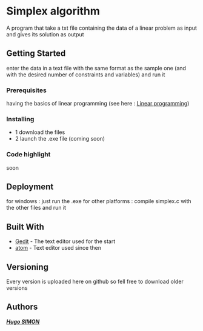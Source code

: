 # Simplex algorithm

A program that take a txt file containing the data of a linear problem as input and gives its solution as output

## Getting Started

enter the data in a text file with the same format as the sample one (and with the desired number of constraints and variables) and run it

### Prerequisites

having the basics of linear programming (see here : [Linear programming](https://en.wikipedia.org/wiki/Linear_programming))

### Installing

* 1 download the files
* 2 launch the .exe file (coming soon)

### Code highlight

soon

## Deployment

for windows : just run the .exe
for other platforms : compile simplex.c with the other files and run it

## Built With

* [Gedit](https://sourceforge.net/projects/gedit/) - The text editor used for the start
* [atom](https://atom.io) - Text editor used since then

## Versioning

Every version is uploaded here on github so fell free to download older versions

## Authors

***[Hugo SIMON](https://github.com/HugoSimonBKS)***
